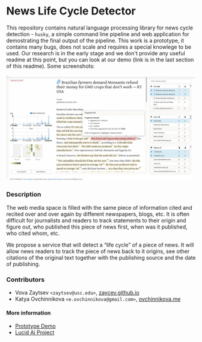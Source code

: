 News Life Cycle Detector
========================

This repository contains natural language processing library for news cycle detection - `husky`, a simple command line pipeline and web application for demostrating the final output of the pipeline. This work is a prototype, it contains many bugs, does not scale and requires a special knowlege to be used. Our research is in the early stage and we don't provide any useful readme at this point, but you can look at our demo (link is in the last section of this readme). Some screenshots:

![Prototype GUI](https://raw.githubusercontent.com/LucidAi/nlcd/dev/prototype_v1_min.png)

### Description

The web media space is filled with the same piece of information cited and recited over and over again by different newspapers, blogs, etc. It is often difficult for journalists and readers to track statements to their origin and figure out, who published this piece of news first, when was it published, who cited whom, etc.

We propose a service that will detect a “life cycle” of a piece of news. It will allow news readers to track the piece of news back to it origins, see other citations of the original text together with the publishing source and the date of publishing.

### Contributors

* Vova Zaytsev `<zaytsev@usc.edu>`, [zaycev.github.io](http://zaycev.github.io/)
* Katya Ovchinnikova `<e.ovchinnikova@gmail.com>`, [ovchinnikova.me](http://ovchinnikova.me/)

#### More information

* [Prototype Demo](http://lucidai.github.io/prototype.html)
* [Lucid Ai Project](http://lucidai.github.io)

